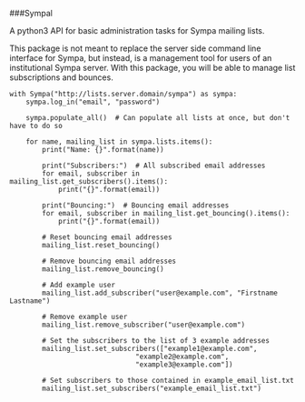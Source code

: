 ###Sympal

A python3 API for basic administration tasks for Sympa mailing lists.

This package is not meant to replace the server side command line interface for
Sympa, but instead, is a management tool for users of an institutional Sympa
server. With this package, you will be able to manage list subscriptions and
bounces.

    with Sympa("http://lists.server.domain/sympa") as sympa:
        sympa.log_in("email", "password")

        sympa.populate_all()  # Can populate all lists at once, but don't have to do so

        for name, mailing_list in sympa.lists.items():
            print("Name: {}".format(name))

            print("Subscribers:")  # All subscribed email addresses
            for email, subscriber in mailing_list.get_subscribers().items():
                print("{}".format(email))

            print("Bouncing:")  # Bouncing email addresses
            for email, subscriber in mailing_list.get_bouncing().items():
                print("{}".format(email))

            # Reset bouncing email addresses
            mailing_list.reset_bouncing()

            # Remove bouncing email addresses
            mailing_list.remove_bouncing()

            # Add example user
            mailing_list.add_subscriber("user@example.com", "Firstname Lastname")

            # Remove example user
            mailing_list.remove_subscriber("user@example.com")

            # Set the subscribers to the list of 3 example addresses
            mailing_list.set_subscribers(["example1@example.com",
                                   "example2@example.com",
                                   "example3@example.com"])
            
            # Set subscribers to those contained in example_email_list.txt
            mailing_list.set_subscribers("example_email_list.txt")

